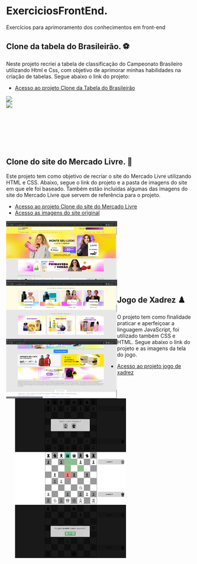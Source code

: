 # ExerciciosFrontEnd.
Exercícios para aprimoramento dos conhecimentos em front-end 
## Clone da tabela do Brasileirão. ⚽

Neste projeto recriei a tabela de classificação do Campeonato Brasileiro utilizando Html e Css, com objetivo de aprimorar minhas habilidades na criação de tabelas.
Segue abaixo o link do projeto:

* [Acesso ao projeto Clone da Tabela do Brasileirão](https://github.com/CarlaDeOliveira99/ExerciciosFrontEnd/tree/main/ExerciciosHtmlCss/CloneTabelaBrasileirao)
<img src="ExerciciosHtmlCss/CloneTabelaBrasileirao/_imagem/Tabela Brasilerão - Modelo 1.png" align="left"  width="300">
<img src="ExerciciosHtmlCss/CloneTabelaBrasileirao/_imagem/Tabela Brasilerão - Modelo 2.png" align="left"  width="300">
<br><br><br><br><br><br><br><br>

## Clone do site do Mercado Livre. 🛒 
Este projeto tem como objetivo de recriar o site do Mercado Livre utilizando HTML e CSS. Abaixo, segue o link do projeto e a pasta de imagens do site em que ele foi baseado. Também estão incluídas algumas das imagens do site do Mercado Livre que servem de referência para o projeto. 
* [Acesso ao projeto Clone do site do Mercado Livre](ExerciciosHtmlCss/CloneSiteMercadoLivre)
* [Acesso as imagens do site original](ExerciciosHtmlCss/CloneSiteMercadoLivre/_imagens)
<img src="ExerciciosHtmlCss/CloneSiteMercadoLivre/_imagens/Mercado Livre - Homepage1.jpg " align="left"  width="300">
<img src="ExerciciosHtmlCss/CloneSiteMercadoLivre/_imagens/Mercado Livre - Homepage4.jpg " align="left"  width="300">
<img src="ExerciciosHtmlCss/CloneSiteMercadoLivre/_imagens/Mercado Livre - Homepage8.jpg " align="left"  width="300">
<br><br><br><br><br><br><br><br><br><br>


## Jogo de Xadrez ♟️
O projeto tem como finalidade praticar e aperfeiçoar a linguagem JavaScript, foi utilizado também CSS e HTML. Segue abaixo o link do projeto e as imagens da tela do jogo.
* [Acesso ao projeto jogo de xadrez](ProjetoXadrez)
 <br><br>
  <img src="ProjetoXadrez/imagens da tela do jogo/tela inicial.png " align="left"  width="300">
  <img src="ProjetoXadrez/imagens da tela do jogo/durante a partida.png" align="left"  width="300">
  <img src="ProjetoXadrez/imagens da tela do jogo/final da partida.png" align="left"  width="300">
  
